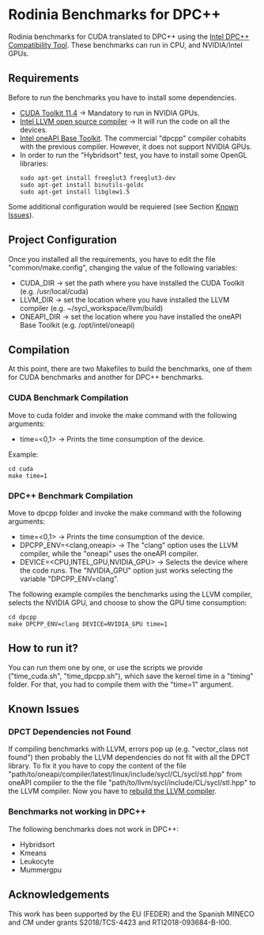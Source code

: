 # Rodinia Benchmarks for DPC++
Rodinia benchmarks for CUDA translated to DPC++ using the [Intel DPC++ Compatibility Tool](https://www.intel.com/content/www/us/en/developer/tools/oneapi/dpc-compatibility-tool.html#gs.g3bkj1). These benchmarks can run in CPU, and NVIDIA/Intel GPUs.

## Requirements
Before to run the benchmarks you have to install some dependencies.

* [CUDA Toolkit 11.4](https://developer.nvidia.com/cuda-11-4-0-download-archive) &#8594; Mandatory to run in NVIDIA GPUs.
* [Intel LLVM open source compiler](https://github.com/intel/llvm/blob/sycl/sycl/doc/GetStartedGuide.md) &#8594; It will run the code on all the devices.
* [Intel oneAPI Base Toolkit](https://www.intel.com/content/www/us/en/developer/tools/oneapi/overview.html). The commercial "dpcpp" compiler cohabits with the previous compiler. However, it does not support NVIDIA GPUs.
* In order to run the "Hybridsort" test, you have to install some OpenGL libraries:
    ```
    sudo apt-get install freeglut3 freeglut3-dev
    sudo apt-get install binutils-goldc
    sudo apt-get install libglew1.5
    ```

Some additional configuration would be requiered (see Section [Known Issues](#known-issues)). 

## Project Configuration
Once you installed all the requirements, you have to edit the file "common/make.config", changing the value of the following variables:

* CUDA_DIR &#8594; set the path where you have installed the CUDA Toolkit (e.g. /usr/local/cuda)
* LLVM_DIR &#8594; set the location where you have installed the LLVM compiler (e.g. ~/sycl_workspace/llvm/build)
* ONEAPI_DIR &#8594; set the location where you have installed the oneAPI Base Toolkit (e.g. /opt/intel/oneapi)

## Compilation
At this point, there are two Makefiles to build the benchmarks, one of them for CUDA benchmarks and another for DPC++ benchmarks.

### CUDA Benchmark Compilation
Move to cuda folder and invoke the make command with the following arguments:

* time=<0,1> &#8594; Prints the time consumption of the device.

Example:
```
cd cuda
make time=1
```

### DPC++ Benchmark Compilation
Move to dpcpp folder and invoke the make command with the following arguments:

* time=<0,1> &#8594; Prints the time consumption of the device.
* DPCPP_ENV=<clang,oneapi> &#8594; The "clang" option uses the LLVM compiler, while the "oneapi" uses the oneAPI compiler.
* DEVICE=<CPU,INTEL_GPU,NVIDIA_GPU> &#8594; Selects the device where the code runs. The "NVIDIA_GPU" option just works selecting the variable "DPCPP_ENV=clang".

The following example compiles the benchmarks using the LLVM compiler, selects the NVIDIA GPU, and choose to show the GPU time consumption:
```
cd dpcpp
make DPCPP_ENV=clang DEVICE=NVIDIA_GPU time=1
```

## How to run it?
You can run them one by one, or use the scripts we provide ("time_cuda.sh", "time_dpcpp.sh"), which save the kernel time in a "timing" folder. For that, you had to compile them with the "time=1" argument.

## Known Issues
### DPCT Dependencies not Found
If compiling benchmarks with LLVM, errors pop up (e.g. "vector_class not found") then probably the LLVM dependencies do not fit with all the DPCT library.
To fix it you have to copy the content of the file "path/to/oneapi/compiler/latest/linux/include/sycl/CL/sycl/stl.hpp" from oneAPI compiler to the the file "path/to/llvm/sycl/include/CL/sycl/stl.hpp" to the LLVM compiler. Now you have to [rebuild the LLVM compiler](https://github.com/intel/llvm/blob/sycl/sycl/doc/GetStartedGuide.md#build-dpc-toolchain). 

### Benchmarks not working in DPC++
The following benchmarks does not work in DPC++:

* Hybridsort
* Kmeans
* Leukocyte
* Mummergpu

## Acknowledgements
This work has been supported by the EU (FEDER) and the Spanish MINECO and CM under grants S2018/TCS-4423 and RTI2018-093684-B-I00.